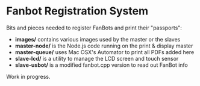 # Fanbot Registration System

Bits and pieces needed to register FanBots and print their "passports":

* **images/** contains various images used by the master or the slaves
* **master-node/** is the Node.js code running on the print & display master
* **master-queue/** uses Mac OSX's Automator to print all PDFs added here
* **slave-lcd/** is a utility to manage the LCD screen and touch sensor
* **slave-usbot/** is a modified fanbot.cpp version to read out FanBot info

Work in progress.
